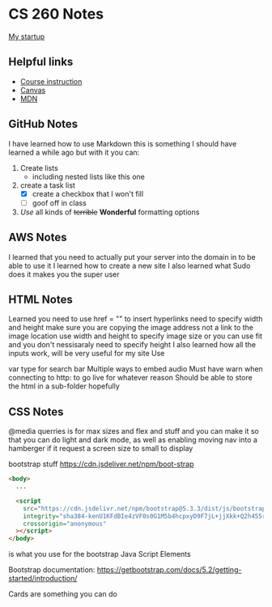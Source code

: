 # CS 260 Notes

[My startup](https://simon.cs260.click)

## Helpful links

- [Course instruction](https://github.com/webprogramming260)
- [Canvas](https://byu.instructure.com)
- [MDN](https://developer.mozilla.org)

## GitHub Notes
I have learned how to use Markdown this is something I should have learned a while ago but with it you can:
1. Create lists 
   - including nested lists like this one
2. create a task list
   - [x] create a checkbox that I won't fill
   - [ ] goof off in class
3. *Use* all kinds of ~~terrible~~ **Wonderful** formatting options


## AWS Notes

I learned that you need to actually put your server into the domain in to be able to use it
I learned how to create a new site
I also learned what Sudo does it makes you the super user

## HTML Notes

Learned you need to use href = "" to insert hyperlinks
need to specify width and height
make sure you are copying the image address not a link to the image location
use width and height to specify image size or you can use fit and you don't nessisaraly need to specify height
I also learned how all the inputs work, will be very useful for my site
Use <search> var type for search bar
Multiple ways to embed audio
Must have warn when connecting to http: to go live for whatever reason
Should be able to store the html in a sub-folder hopefully

## CSS Notes
@media querries is for max sizes and flex and stuff and you can make it so that you can do light and dark mode, as well as enabling moving nav into a hamberger if it request a screen size to small to display

bootstrap stuff 
https://cdn.jsdeliver.net/npm/boot-strap

``` html
<body> 
  ...

  <script
    src="https://cdn.jsdelivr.net/npm/bootstrap@5.3.3/dist/js/bootstrap.bundle.min.js"
    integrity="sha384-kenU1KFdBIe4zVF0s0G1M5b4hcpxyD9F7jL+jjXkk+Q2h455rYXK/7HAuoJl+0I4"
    crossorigin="anonymous"
  ></script>
</body>
```

is what you use for the bootstrap Java Script Elements

Bootstrap documentation: https://getbootstrap.com/docs/5.2/getting-started/introduction/

Cards are something you can do